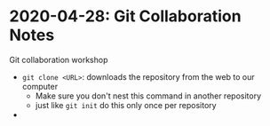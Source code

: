 # 2020-04-28: Git Collaboration Notes
Git collaboration workshop

- `git clone <URL>`: downloads the repository from the web to our computer
	- Make sure you don't nest this command in another repository
	- just like `git init` do this only once per repository
-
